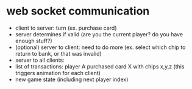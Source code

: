 # web socket communication

 - client to server: turn (ex. purchase card)
 - server determines if valid (are you the current player?  do you have enough stuff?)
 - (optional) server to client: need to do more (ex. select which chip to return to bank, or that was invalid)
 - server to all clients:
  - list of transactions: player A purchased card X with chips x,y,z (this triggers animation for each client)
  - new game state (including next player index)